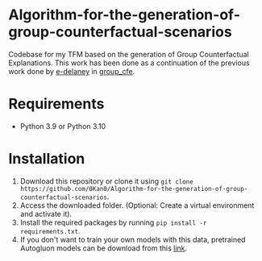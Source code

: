 # Algorithm-for-the-generation-of-group-counterfactual-scenarios
Codebase for my TFM based on the generation of Group Counterfactual Explanations. This work has been done as a continuation of the previous work done by [e-delaney](https://github.com/e-delaney) in [group_cfe](https://github.com/e-delaney/group_cfe).

# Requirements
  - Python 3.9 or Python 3.10

# Installation
  1. Download this repository or clone it using `git clone https://github.com/0Kan0/Algorithm-for-the-generation-of-group-counterfactual-scenarios`.
  2. Access the downloaded folder. (Optional: Create a virtual environment and activate it).
  3. Install the required packages by running `pip install -r requirements.txt`.
  4. If you don't want to train your own models with this data, pretrained Autogluon models can be download from this [link](https://drive.google.com/drive/folders/1j5gimtU-vus5VvjpsUaEPURg3Kkpi0tO?usp=sharing).
